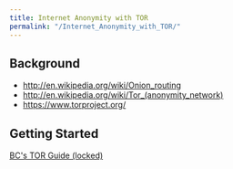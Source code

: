 ```yaml
---
title: Internet Anonymity with TOR
permalink: "/Internet_Anonymity_with_TOR/"
---
```


Background
----------

-   <http://en.wikipedia.org/wiki/Onion_routing>
-   <http://en.wikipedia.org/wiki/Tor_(anonymity_network)>
-   <https://www.torproject.org/>

Getting Started
---------------

[BC's TOR Guide (locked)](https://docs.google.com/document/d/15QpX-ClIAZo9hFjQWdoYJSm9MMTEJFWtd24ItHRQQws/edit)